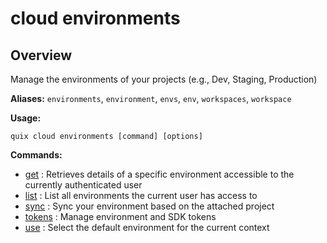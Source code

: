 # cloud environments

## Overview

Manage the environments of your projects (e.g., Dev, Staging, Production)

**Aliases:** `environments`, `environment`, `envs`, `env`, `workspaces`, `workspace`

**Usage:**

```
quix cloud environments [command] [options]
```

**Commands:**

- [get](get.md) : Retrieves details of a specific environment accessible to the currently authenticated user
- [list](list.md) : List all environments the current user has access to
- [sync](sync.md) : Sync your environment based on the attached project
- [tokens](tokens\index.md) : Manage environment and SDK tokens
- [use](use.md) : Select the default environment for the current context

